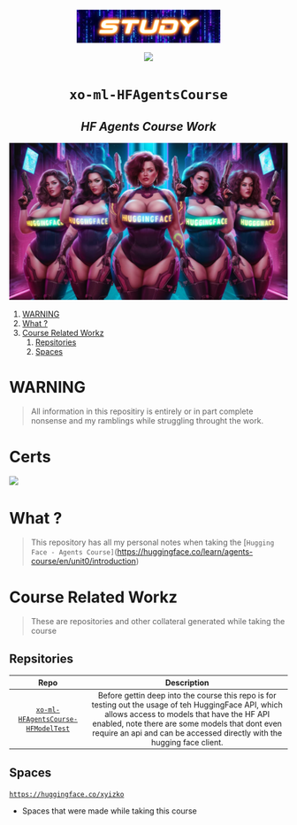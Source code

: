 <p align="center"><a href="https://x.com/xyizko" target="_blank" rel="noopener noreferrer"><img src="https://raw.githubusercontent.com/xyizko/xo-tagz/refs/heads/main/gfx/s.png"></a></p>

<p align="center">
<a href="https://twitter.com/xyizko" target="_blank">
<img src="https://hits.seeyoufarm.com/api/count/incr/badge.svg?url=https%3A%2F%2Fgithub.com%2Fxyizko%2Fxo-ml-HFAC&count_bg=%23B240EB&title_bg=%231A1818&icon=ulule.svg&icon_color=%23EC72C3&title=Mlz&edge_flat=false"/></a></p>

<h1 align="center"><code> xo-ml-HFAgentsCourse </code></h1>
<h2 align="center"><i>HF Agents Course Work</i></h2>

![](./gfx/hfc.jpg)

1. [WARNING](#warning)
2. [What ?](#what-)
3. [Course Related Workz](#course-related-workz)
   1. [Repsitories](#repsitories)
   2. [Spaces](#spaces)

# WARNING

> All information in this repositiry is entirely or in part complete nonsense and my ramblings while struggling throught the work.

# Certs 

[![](https://cdn-uploads.huggingface.co/production/uploads/noauth/Vq425qZJ8De8-odJeRAZY.webp)](https://huggingface.co/spaces/agents-course/unit_1_quiz/discussions/80#67bf49445baf57a6b4f5b371)


# What ? 

> This repository has all my personal notes when taking the [`Hugging Face - Agents Course]`(https://huggingface.co/learn/agents-course/en/unit0/introduction)

# Course Related Workz

> These are repositories and other collateral generated while taking the course

## Repsitories 

Repo | Description
:--: | :--:
[`xo-ml-HFAgentsCourse-HFModelTest`](https://github.com/xyizko/xo-ml-HFAgentsCourse-HFModelTest) | Before gettin deep into the course this repo is for testing out the usage of teh HuggingFace API, which allows access to models that have the HF API enabled, note there are some models that dont even require an api and can be accessed directly with the hugging face client.

## Spaces 

[`https://huggingface.co/xyizko`](https://huggingface.co/xyizko)

- Spaces that were made while taking this course


